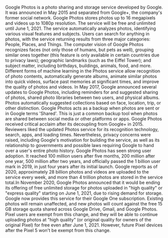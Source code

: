 Google Photos is a photo sharing and storage service developed by Google. It was announced in May 2015 and separated from Google+, the company's former social network.
Google Photos stores photos up to 16 megapixels and videos up to 1080p resolution. The service will be free and unlimited until June 1, 2021. The service automatically analyzes photos, identifying various visual features and subjects. Users can search for anything in photos, with the service returning results from three major categories: People, Places, and Things. The computer vision of Google Photos recognizes faces (not only those of humans, but pets as well), grouping similar ones together (this feature is only available in certain countries due to privacy laws); geographic landmarks (such as the Eiffel Tower); and subject matter, including birthdays, buildings, animals, food, and more. 
Different forms of machine learning in the Photos service allow recognition of photo contents,  automatically generate albums, animate similar photos into quick videos, surface past memories at significant times, and improve the quality of photos and videos. In May 2017, Google announced several updates to Google Photos, including reminders for and suggested sharing of photos, shared photo libraries between two users, and physical albums. Photos automatically suggested collections based on face, location, trip, or other distinction.
Google Photos acts as a backup when photos are sent or in Google terms 'Shared'. This is just a common backup tool when photos are shared between social media or other platforms or apps.
Google Photos received critical acclaim after its decoupling from Google+ in 2015. Reviewers liked the updated Photos service for its recognition technology, search, apps, and loading times. Nevertheless, privacy concerns were raised, including Google's motivation for building the service, as well as its relationship to governments and possible laws requiring Google to hand over a user's entire photo history. Google Photos has seen strong user adoption. It reached 100 million users after five months, 200 million after one year, 500 million after two years, and officially passed the 1 billion user mark in 2019, in just four years after its initial launch. Google reports as of 2020, approximately 28 billion photos and videos are uploaded to the service every week, and more than 4 trillion photos are stored in the service total.In November 2020, Google Photos announced that it would be ending its offering of free unlimited storage for photos uploaded in "high quality" or "express quality" starting on June 1, 2021, due to rising demand for storage. Google now provides this service for their Google One subscription. Existing photos will remain unaffected, and new photos will count against the free 15 GB storage quota shared across Google Drive, Gmail, and Google Photos. Pixel users are exempt from this change, and they will be able to continue uploading photos at "high quality" (or original quality for owners of the original Pixel)  for free even after June 1, 2021. However, future Pixel devices after the Pixel 5 won't be exempt from this change.